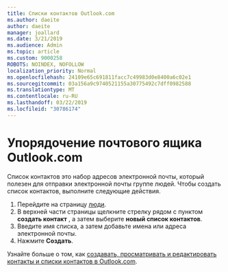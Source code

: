 ```yaml
---
title: Списки контактов Outlook.com
ms.author: daeite
author: daeite
manager: joallard
ms.date: 3/21/2019
ms.audience: Admin
ms.topic: article
ms.custom: 9000258
ROBOTS: NOINDEX, NOFOLLOW
localization_priority: Normal
ms.openlocfilehash: 24109e65c691811facc7c49983d0e8400a6c02e1
ms.sourcegitcommit: 03a156a9c9740521155a30775492c7dff0982588
ms.translationtype: MT
ms.contentlocale: ru-RU
ms.lasthandoff: 03/22/2019
ms.locfileid: "30786174"
---
```

# <a name="organizing-your-outlookcom-mailbox"></a>Упорядочение почтового ящика Outlook.com

Список контактов это набор адресов электронной почты, который полезен для отправки электронной почты группе людей. Чтобы создать список контактов, выполните следующие действия.

1. Перейдите на страницу [люди](https://outlook.live.com/people/).
1. В верхней части страницы щелкните стрелку рядом с пунктом **создать контакт** , а затем выберите **новый список контактов**.
1. Введите имя списка, а затем добавьте имена или адреса электронной почты.
1. Нажмите **Создать**.

Узнайте больше о том, как [создавать, просматривать и редактировать контакты и списки контактов в Outlook.com](https://support.office.com/article/5b909158-036e-4820-92f7-2a27f57b9f01).